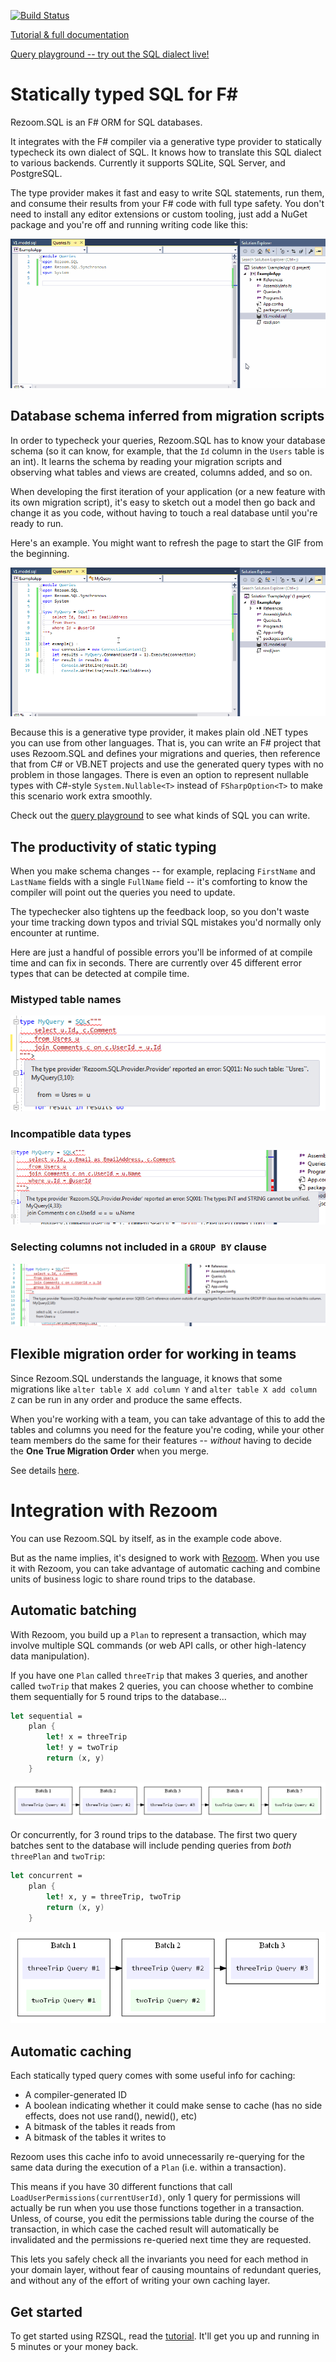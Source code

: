 [![Build Status](https://travis-ci.org/rspeele/Rezoom.SQL.svg?branch=master)](https://travis-ci.org/rspeele/Rezoom.SQL)

[Tutorial & full documentation](https://rspeele.gitbooks.io/rezoom-sql/doc/Tutorial/)

[Query playground -- try out the SQL dialect live!](http://rzsql.net/#52632EC5A298CFFFD652D53C03DD1318A9DACA3C)

# Statically typed SQL for F# #

Rezoom.SQL is an F# ORM for SQL databases.

It integrates with the F# compiler via a generative type provider to statically
typecheck its own dialect of SQL. It knows how to translate this SQL dialect to
various backends. Currently it supports SQLite, SQL Server, and PostgreSQL.

The type provider makes it fast and easy to write SQL statements, run them, and
consume their results from your F# code with full type safety. You don't need to
install any editor extensions or custom tooling, just add a NuGet package and
you're off and running writing code like this:

![animated example usage to write queries](doc/ReadmeResources/Queries.gif)

## Database schema inferred from migration scripts

In order to typecheck your queries, Rezoom.SQL has to know your database schema
(so it can know, for example, that the `Id` column in the `Users` table is an
int). It learns the schema by reading your migration scripts and observing what
tables and views are created, columns added, and so on.

When developing the first iteration of your application (or a new feature with
its own migration script), it's easy to sketch out a model then go back and
change it as you code, without having to touch a real database until you're
ready to run.

Here's an example. You might want to refresh the page to start the GIF from the
beginning.

![animated example usage to write queries](doc/ReadmeResources/ModelChange.gif)

Because this is a generative type provider, it makes plain old .NET types you
can use from other languages. That is, you can write an F# project that uses
Rezoom.SQL and defines your migrations and queries, then reference that from C#
or VB.NET projects and use the generated query types with no problem in those
langages. There is even an option to represent nullable types with C#-style
`System.Nullable<T>` instead of `FSharpOption<T>` to make this scenario work
extra smoothly.

Check out the [query
playground](http://rzsql.net/#52632EC5A298CFFFD652D53C03DD1318A9DACA3C) to see
what kinds of SQL you can write.

## The productivity of static typing

When you make schema changes -- for example, replacing `FirstName` and
`LastName` fields with a single `FullName` field -- it's comforting to know the
compiler will point out the queries you need to update.

The typechecker also tightens up the feedback loop, so you don't waste your time
tracking down typos and trivial SQL mistakes you'd normally only encounter at runtime.

Here are just a handful of possible errors you'll be informed of at compile time
and can fix in seconds. There are currently over 45 different error types that
can be detected at compile time.

### Mistyped table names

![example error on mistyped table name](doc/ReadmeResources/NoTableError.png)

### Incompatible data types

![example error on comparing string to int](doc/ReadmeResources/TypeMismatch.png)

### Selecting columns not included in a `GROUP BY` clause

![example error on selecting column not found in group by clause](doc/ReadmeResources/GroupByError.png)

## Flexible migration order for working in teams

Since Rezoom.SQL understands the language, it knows that some migrations like
`alter table X add column Y` and `alter table X add column Z` can be run in any
order and produce the same effects.

When you're working with a team, you can take advantage of this to add the
tables and columns you need for the feature you're coding, while your other team
members do the same for their features -- _without_ having to decide the **One
True Migration Order** when you merge.

See details [here](https://rspeele.gitbooks.io/rezoom-sql/doc/Configuration/MigrationTrees.html).

# Integration with Rezoom

You can use Rezoom.SQL by itself, as in the example code above.

But as the name implies, it's designed to work with
[Rezoom](https://github.com/rspeele/Rezoom). When you use it with Rezoom, you can
take advantage of automatic caching and combine units of business logic to share round trips
to the database.

## Automatic batching

With Rezoom, you build up a `Plan` to represent a transaction, which may involve
multiple SQL commands (or web API calls, or other high-latency data manipulation).

If you have one `Plan` called `threeTrip` that makes 3 queries, and another
called `twoTrip` that makes 2 queries, you can choose whether to combine them
sequentially for 5 round trips to the database...

```fsharp
let sequential =
    plan {
        let! x = threeTrip
        let! y = twoTrip
        return (x, y)
    }
```

![sequential execution diagram](doc/ReadmeResources/SequentialExecution.gv.png)

Or concurrently, for 3 round trips to the database. The first two query batches
sent to the database will include pending queries from *both* `threePlan` and
`twoTrip`:

```fsharp
let concurrent =
    plan {
        let! x, y = threeTrip, twoTrip
        return (x, y)
    }
```

![sequential execution diagram](doc/ReadmeResources/ConcurrentExecution.gv.png)

## Automatic caching

Each statically typed query comes with some useful info for caching:

* A compiler-generated ID
* A boolean indicating whether it could make sense to cache (has no side effects, does not use rand(), newid(), etc)
* A bitmask of the tables it reads from
* A bitmask of the tables it writes to

Rezoom uses this cache info to avoid unnecessarily re-querying for the same data
during the execution of a `Plan` (i.e. within a transaction).

This means if you have 30 different functions that call
`LoadUserPermissions(currentUserId)`, only 1 query for permissions will actually
be run when you use those functions together in a transaction. Unless, of
course, you edit the permissions table during the course of the transaction, in
which case the cached result will automatically be invalidated and the
permissions re-queried next time they are requested.

This lets you safely check all the invariants you need for each method in your
domain layer, without fear of causing mountains of redundant queries, and
without any of the effort of writing your own caching layer.

## Get started

To get started using RZSQL, read the
[tutorial](https://rspeele.gitbooks.io/rezoom-sql/doc/Tutorial/). It'll get you
up and running in 5 minutes or your money back.

